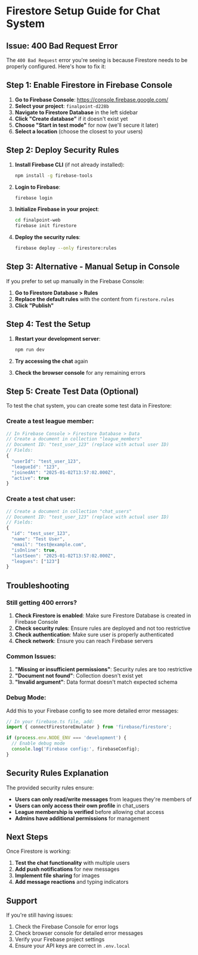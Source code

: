 # Firestore Setup Guide for Chat System

## Issue: 400 Bad Request Error

The `400 Bad Request` error you're seeing is because Firestore needs to be properly configured. Here's how to fix it:

## Step 1: Enable Firestore in Firebase Console

1. **Go to Firebase Console**: https://console.firebase.google.com/
2. **Select your project**: `finalpoint-d228b`
3. **Navigate to Firestore Database** in the left sidebar
4. **Click "Create database"** if it doesn't exist yet
5. **Choose "Start in test mode"** for now (we'll secure it later)
6. **Select a location** (choose the closest to your users)

## Step 2: Deploy Security Rules

1. **Install Firebase CLI** (if not already installed):
   ```bash
   npm install -g firebase-tools
   ```

2. **Login to Firebase**:
   ```bash
   firebase login
   ```

3. **Initialize Firebase in your project**:
   ```bash
   cd finalpoint-web
   firebase init firestore
   ```

4. **Deploy the security rules**:
   ```bash
   firebase deploy --only firestore:rules
   ```

## Step 3: Alternative - Manual Setup in Console

If you prefer to set up manually in the Firebase Console:

1. **Go to Firestore Database > Rules**
2. **Replace the default rules** with the content from `firestore.rules`
3. **Click "Publish"**

## Step 4: Test the Setup

1. **Restart your development server**:
   ```bash
   npm run dev
   ```

2. **Try accessing the chat** again
3. **Check the browser console** for any remaining errors

## Step 5: Create Test Data (Optional)

To test the chat system, you can create some test data in Firestore:

### Create a test league member:
```javascript
// In Firebase Console > Firestore Database > Data
// Create a document in collection "league_members"
// Document ID: "test_user_123" (replace with actual user ID)
// Fields:
{
  "userId": "test_user_123",
  "leagueId": "123",
  "joinedAt": "2025-01-02T13:57:02.000Z",
  "active": true
}
```

### Create a test chat user:
```javascript
// Create a document in collection "chat_users"
// Document ID: "test_user_123" (replace with actual user ID)
// Fields:
{
  "id": "test_user_123",
  "name": "Test User",
  "email": "test@example.com",
  "isOnline": true,
  "lastSeen": "2025-01-02T13:57:02.000Z",
  "leagues": ["123"]
}
```

## Troubleshooting

### Still getting 400 errors?

1. **Check Firestore is enabled**: Make sure Firestore Database is created in Firebase Console
2. **Check security rules**: Ensure rules are deployed and not too restrictive
3. **Check authentication**: Make sure user is properly authenticated
4. **Check network**: Ensure you can reach Firebase servers

### Common Issues:

1. **"Missing or insufficient permissions"**: Security rules are too restrictive
2. **"Document not found"**: Collection doesn't exist yet
3. **"Invalid argument"**: Data format doesn't match expected schema

### Debug Mode:

Add this to your Firebase config to see more detailed error messages:
```javascript
// In your firebase.ts file, add:
import { connectFirestoreEmulator } from 'firebase/firestore';

if (process.env.NODE_ENV === 'development') {
  // Enable debug mode
  console.log('Firebase config:', firebaseConfig);
}
```

## Security Rules Explanation

The provided security rules ensure:

- **Users can only read/write messages** from leagues they're members of
- **Users can only access their own profile** in chat_users
- **League membership is verified** before allowing chat access
- **Admins have additional permissions** for management

## Next Steps

Once Firestore is working:

1. **Test the chat functionality** with multiple users
2. **Add push notifications** for new messages
3. **Implement file sharing** for images
4. **Add message reactions** and typing indicators

## Support

If you're still having issues:

1. Check the Firebase Console for error logs
2. Check browser console for detailed error messages
3. Verify your Firebase project settings
4. Ensure your API keys are correct in `.env.local`
